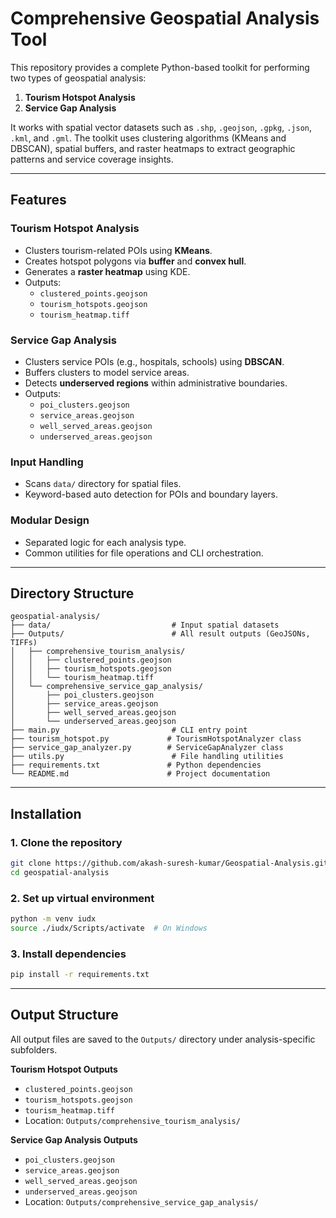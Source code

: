 
# Comprehensive Geospatial Analysis Tool

This repository provides a complete Python-based toolkit for performing two types of geospatial analysis:

1. **Tourism Hotspot Analysis**
2. **Service Gap Analysis**

It works with spatial vector datasets such as `.shp`, `.geojson`, `.gpkg`, `.json`, `.kml`, and `.gml`. The toolkit uses clustering algorithms (KMeans and DBSCAN), spatial buffers, and raster heatmaps to extract geographic patterns and service coverage insights.

---

## Features

### Tourism Hotspot Analysis
- Clusters tourism-related POIs using **KMeans**.
- Creates hotspot polygons via **buffer** and **convex hull**.
- Generates a **raster heatmap** using KDE.
- Outputs: 
  - `clustered_points.geojson`
  - `tourism_hotspots.geojson`
  - `tourism_heatmap.tiff`

### Service Gap Analysis
- Clusters service POIs (e.g., hospitals, schools) using **DBSCAN**.
- Buffers clusters to model service areas.
- Detects **underserved regions** within administrative boundaries.
- Outputs:
  - `poi_clusters.geojson`
  - `service_areas.geojson`
  - `well_served_areas.geojson`
  - `underserved_areas.geojson`

### Input Handling
- Scans `data/` directory for spatial files.
- Keyword-based auto detection for POIs and boundary layers.

### Modular Design
- Separated logic for each analysis type.
- Common utilities for file operations and CLI orchestration.

---

## Directory Structure

```
geospatial-analysis/
├── data/                           # Input spatial datasets
├── Outputs/                        # All result outputs (GeoJSONs, TIFFs)
│   ├── comprehensive_tourism_analysis/
│   │   ├── clustered_points.geojson
│   │   ├── tourism_hotspots.geojson
│   │   └── tourism_heatmap.tiff
│   └── comprehensive_service_gap_analysis/
│       ├── poi_clusters.geojson
│       ├── service_areas.geojson
│       ├── well_served_areas.geojson
│       └── underserved_areas.geojson
├── main.py                         # CLI entry point
├── tourism_hotspot.py             # TourismHotspotAnalyzer class
├── service_gap_analyzer.py        # ServiceGapAnalyzer class
├── utils.py                        # File handling utilities
├── requirements.txt               # Python dependencies
└── README.md                      # Project documentation
```

---

## Installation

### 1. Clone the repository

```bash
git clone https://github.com/akash-suresh-kumar/Geospatial-Analysis.git
cd geospatial-analysis
```

### 2. Set up virtual environment

```bash
python -m venv iudx
source ./iudx/Scripts/activate  # On Windows
```

### 3. Install dependencies

```bash
pip install -r requirements.txt
```

---

## Output Structure

All output files are saved to the `Outputs/` directory under analysis-specific subfolders.

**Tourism Hotspot Outputs**
- `clustered_points.geojson`
- `tourism_hotspots.geojson`
- `tourism_heatmap.tiff`
- Location: `Outputs/comprehensive_tourism_analysis/`

**Service Gap Analysis Outputs**
- `poi_clusters.geojson`
- `service_areas.geojson`
- `well_served_areas.geojson`
- `underserved_areas.geojson`
- Location: `Outputs/comprehensive_service_gap_analysis/`